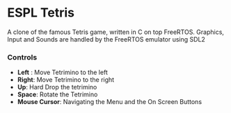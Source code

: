 # ESPL Tetris

A clone of the famous Tetris game, written in C on top FreeRTOS. Graphics, Input and Sounds are handled by the FreeRTOS emulator using SDL2

### **Controls**

* **Left** : Move Tetrimino to the left
* **Right**: Move Tetrimino to the right
* **Up**: Hard Drop the tetrimino
* **Space**: Rotate the Tetrimino
* **Mouse Cursor**: Navigating the Menu and the On Screen Buttons